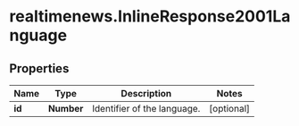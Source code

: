 # realtimenews.InlineResponse2001Language

## Properties

Name | Type | Description | Notes
------------ | ------------- | ------------- | -------------
**id** | **Number** | Identifier of the language. | [optional] 


